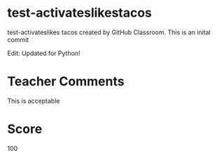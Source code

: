 # test-activateslikestacos

test-activateslikes tacos created by GitHub Classroom. This is an inital commit

Edit: Updated for Python!
# Teacher Comments
This is acceptable
# Score
100
